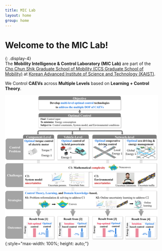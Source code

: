 ```yaml
---
title: MIC Lab
layout: home
group: home
---
```


# Welcome to the __MIC Lab__!
{: .display-4}
<br>
The <b>Mobility Intelligence & Control Laboratory (MIC Lab)</b> are part of the [Cho Chun Shik Graduate School of Mobility (CCS Graduate School of Mobility)](https://mo.kaist.ac.kr) at [Korean Advanced Institute of Science and Technology (KAIST)](https://www.kaist.ac.kr/kr/).
<!-- {: .welcomefont} -->


We Control __CAEVs__ across __Multiple Levels__ based on __Learning + Control Theory__.
<!-- {: .welcomefont} -->

![MIC lab Program](static/img/research/Research_Program.jpg){:style="max-width: 100%; height: auto;"}
